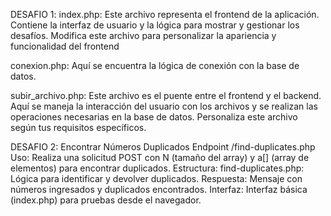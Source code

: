 DESAFIO 1:
index.php: Este archivo representa el frontend de la aplicación. 
Contiene la interfaz de usuario y la lógica para mostrar y gestionar los desafíos.
Modifica este archivo para personalizar la apariencia y funcionalidad del frontend

conexion.php: Aquí se encuentra la lógica de conexión con la base de datos. 


subir_archivo.php: Este archivo es el puente entre el frontend y el backend.
Aquí se maneja la interacción del usuario con los archivos y se realizan las operaciones necesarias en la base de datos.
Personaliza este archivo según tus requisitos específicos.


DESAFIO 2:
Encontrar Números Duplicados
Endpoint /find-duplicates.php
Uso:
Realiza una solicitud POST con N (tamaño del array) y a[] (array de elementos) para encontrar duplicados.
Estructura:
find-duplicates.php: Lógica para identificar y devolver duplicados.
Respuesta:
Mensaje con números ingresados y duplicados encontrados.
Interfaz:
Interfaz básica (index.php) para pruebas desde el navegador.
